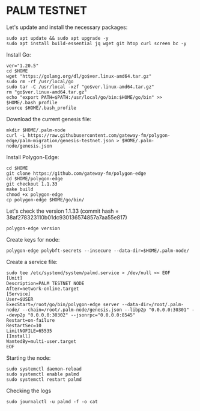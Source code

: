 # PALM TESTNET

Let's update and install the necessary packages:
````
sudo apt update && sudo apt upgrade -y
sudo apt install build-essential jq wget git htop curl screen bc -y
````
Install Go:
````
ver="1.20.5"
cd $HOME
wget "https://golang.org/dl/go$ver.linux-amd64.tar.gz"
sudo rm -rf /usr/local/go
sudo tar -C /usr/local -xzf "go$ver.linux-amd64.tar.gz"
rm "go$ver.linux-amd64.tar.gz"
echo "export PATH=$PATH:/usr/local/go/bin:$HOME/go/bin" >> $HOME/.bash_profile
source $HOME/.bash_profile
````
Download the current genesis file:
````
mkdir $HOME/.palm-node
curl -L https://raw.githubusercontent.com/gateway-fm/polygon-edge/palm-migration/genesis-testnet.json > $HOME/.palm-node/genesis.json
````
Install Polygon-Edge:
````
cd $HOME
git clone https://github.com/gateway-fm/polygon-edge
cd $HOME/polygon-edge
git checkout 1.1.33
make build
chmod +x polygon-edge
cp polygon-edge $HOME/go/bin/
````
Let's check the version 1.1.33 (commit hash = 38af278323110b01dc930136574857a7aa55e817)
````
polygon-edge version
````
Create keys for node:
````
polygon-edge polybft-secrets --insecure --data-dir=$HOME/.palm-node/
````
Create a service file:
````
sudo tee /etc/systemd/system/palmd.service > /dev/null << EOF
[Unit]
Description=PALM TESTNET NODE
After=network-online.target
[Service]
User=$USER
ExecStart=/root/go/bin/polygon-edge server --data-dir=/root/.palm-node/ --chain=/root/.palm-node/genesis.json --libp2p "0.0.0.0:30301" --devp2p "0.0.0.0:30302" --jsonrpc="0.0.0.0:8545"
Restart=on-failure
RestartSec=10
LimitNOFILE=65535
[Install]
WantedBy=multi-user.target
EOF
````
Starting the node:
````
sudo systemctl daemon-reload
sudo systemctl enable palmd
sudo systemctl restart palmd
````
Checking the logs
````
sudo journalctl -u palmd -f -o cat
````
